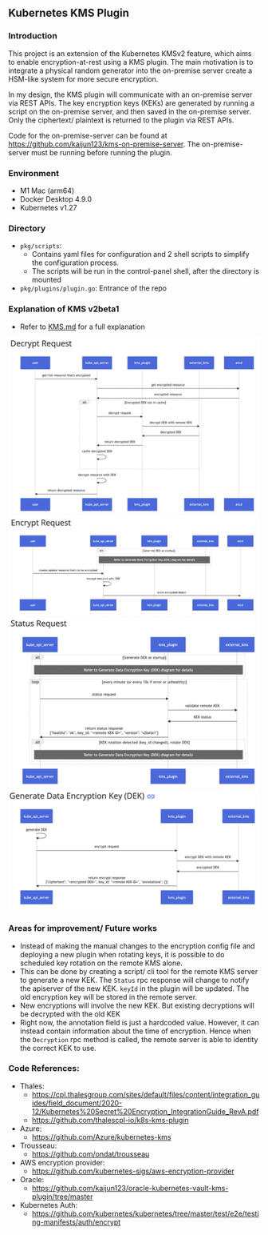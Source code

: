 ## Kubernetes KMS Plugin

### Introduction

This project is an extension of the Kubernetes KMSv2 feature, which aims to enable encryption-at-rest using a KMS plugin. The main motivation is to integrate a physical random generator into the on-premise server create a HSM-like system for more secure encryption.

In my design, the KMS plugin will communicate with an on-premise server via REST APIs. The key encryption keys (KEKs) are generated by running a script on the on-premise server, and then saved in the on-premise server. Only the ciphertext/ plaintext is returned to the plugin via REST APIs.

Code for the on-premise-server can be found at https://github.com/kaijun123/kms-on-premise-server. The on-premise-server must be running before running the plugin.

### Environment
- M1 Mac (arm64)
- Docker Desktop 4.9.0 
- Kubernetes v1.27

### Directory
- ```pkg/scripts```: 
  - Contains yaml files for configuration and 2 shell scripts to simplify the configuration process. 
  - The scripts will be run in the control-panel shell, after the directory is mounted
- ```pkg/plugins/plugin.go```: Entrance of the repo

### Explanation of KMS v2beta1
- Refer to [KMS.md](pkg/scripts/KMS.md) for a full explanation
<p align="center">
    <img src="images/Decrypt-Request.png">
    <img src="images/Encrypt-Request.png">
    <img src="images/Status-Request.png">
    <img src="images/Generate-DEK.png">
</p>

### Areas for improvement/ Future works
- Instead of making the manual changes to the encryption config file and deploying a new plugin when rotating keys, it is possible to do scheduled key rotation on the remote KMS alone. 
- This can be done by creating a script/ cli tool for the remote KMS server to generate a new KEK. The ```Status``` rpc response will change to notify the apiserver of the new KEK. ```keyId``` in the plugin will be updated. The old encryption key will be stored in the remote server. 
- New encryptions will involve the new KEK. But existing decryptions will be decrypted with the old KEK
- Right now, the annotation field is just a hardcoded value. However, it can instead contain information about the time of encryption. Hence when the ```Decryption``` rpc method is called, the remote server is able to identity the correct KEK to use.

### Code References:
- Thales:
  - https://cpl.thalesgroup.com/sites/default/files/content/integration_guides/field_document/2020-12/Kubernetes%20Secret%20Encryption_IntegrationGuide_RevA.pdf
  - https://github.com/thalescpl-io/k8s-kms-plugin
- Azure:
  - https://github.com/Azure/kubernetes-kms
- Trousseau:
  - https://github.com/ondat/trousseau
- AWS encryption provider:
  - https://github.com/kubernetes-sigs/aws-encryption-provider
- Oracle:
  - https://github.com/kaijun123/oracle-kubernetes-vault-kms-plugin/tree/master
- Kubernetes Auth:
  - https://github.com/kubernetes/kubernetes/tree/master/test/e2e/testing-manifests/auth/encrypt